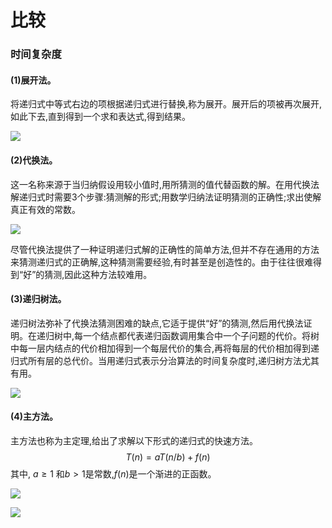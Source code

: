 # 比较

### 时间复杂度

#### (1)展开法。

将递归式中等式右边的项根据递归式进行替换,称为展开。展开后的项被再次展开,如此下去,直到得到一个求和表达式,得到结果。

![](https://raw.githubusercontent.com/ZanderZhao/images/master/img2019/20191103202758.png)

#### (2)代换法。

这一名称来源于当归纳假设用较小值时,用所猜测的值代替函数的解。在用代换法解递归式时需要3个步骤:猜测解的形式;用数学归纳法证明猜测的正确性;求出使解真正有效的常数。

![](https://raw.githubusercontent.com/ZanderZhao/images/master/img2019/20191103203029.png)

尽管代换法提供了一种证明递归式解的正确性的简单方法,但并不存在通用的方法来猜测递归式的正确解,这种猜测需要经验,有时甚至是创造性的。由于往往很难得到“好”的猜测,因此这种方法较难用。



#### (3)递归树法。

递归树法弥补了代换法猜测困难的缺点,它适于提供“好”的猜测,然后用代换法证明。在递归树中,每一个结点都代表递归函数调用集合中一个子问题的代价。将树中每一层内结点的代价相加得到一个每层代价的集合,再将每层的代价相加得到递归式所有层的总代价。当用递归式表示分治算法的时间复杂度时,递归树方法尤其有用。

![](https://raw.githubusercontent.com/ZanderZhao/images/master/img2019/20191103203327.png)

#### (4)主方法。

主方法也称为主定理,给出了求解以下形式的递归式的快速方法。
$$
T(n)=aT(n/b)+f(n)
$$
其中, $a \ge 1$ 和$b>1$是常数,$f(n)$是一个渐进的正函数。

![](https://raw.githubusercontent.com/ZanderZhao/images/master/img2019/20191103203705.png)

![](https://raw.githubusercontent.com/ZanderZhao/images/master/img2019/20191103203724.png)





















